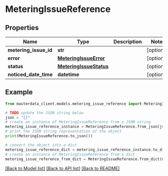 # MeteringIssueReference


## Properties

Name | Type | Description | Notes
------------ | ------------- | ------------- | -------------
**metering_issue_id** | **str** |  | [optional] 
**error** | [**MeteringIssueError**](MeteringIssueError.md) |  | [optional] 
**status** | [**MeteringIssueStatus**](MeteringIssueStatus.md) |  | [optional] 
**noticed_date_time** | **datetime** |  | [optional] 

## Example

```python
from masterdata_client.models.metering_issue_reference import MeteringIssueReference

# TODO update the JSON string below
json = "{}"
# create an instance of MeteringIssueReference from a JSON string
metering_issue_reference_instance = MeteringIssueReference.from_json(json)
# print the JSON string representation of the object
print(MeteringIssueReference.to_json())

# convert the object into a dict
metering_issue_reference_dict = metering_issue_reference_instance.to_dict()
# create an instance of MeteringIssueReference from a dict
metering_issue_reference_from_dict = MeteringIssueReference.from_dict(metering_issue_reference_dict)
```
[[Back to Model list]](../README.md#documentation-for-models) [[Back to API list]](../README.md#documentation-for-api-endpoints) [[Back to README]](../README.md)


